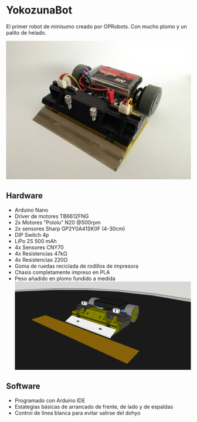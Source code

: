 # YokozunaBot

El primer robot de minisumo creado por OPRobots. Con mucho plomo y un palito de helado.

![YokozunaBot](./images/YokozunaBot_finish.png "YokozunaBot")

## Hardware
- Arduino Nano
- Driver de motores TB6612FNG
- 2x Motores "Pololu" N20 @500rpm
- 2x sensores Sharp GP2Y0A41SK0F (4-30cm)
- DIP Switch 4p
- LiPo 2S 500 mAh
- 4x Sensores CNY70
- 4x Resistencias 47kΩ
- 4x Resistencias 220Ω
- Goma de ruedas reciclada de rodillos de impresora
- Chasis completamente impreso en PLA
- Peso añadido en plomo fundido a medida
![YokozunaBot Chasis](./images/YokozunaBot_3d_model.png "YokozunaBot - Chasis")

## Software
- Programado con Arduino IDE
- Estategias básicas de arrancado de frente, de lado y de espaldas
- Control de línea blanca para evitar salirse del dohyo